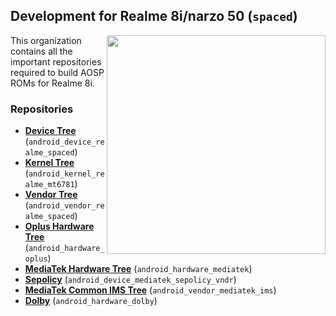 ## Development for Realme 8i/narzo 50 (`spaced`)
<img align="right" width="350" height="350" src="https://fdn2.gsmarena.com/vv/pics/realme/realme-8i-1.jpg">

This organization contains all the important repositories required to build AOSP ROMs for Realme 8i.

### Repositories
* [**Device Tree**](https://github.com/realme-mt6781-dev/android_device_realme_spaced) (`android_device_realme_spaced`)
* [**Kernel Tree**](https://github.com/realme-mt6781-dev/android_kernel_realme_mt6781) (`android_kernel_realme_mt6781`)
* [**Vendor Tree**](https://github.com/realme-mt6781-dev/android_vendor_realme_spaced) (`android_vendor_realme_spaced`)
* [**Oplus Hardware Tree**](https://github.com/LineageOS/android_hardware_oplus) (`android_hardware_oplus`)
* [**MediaTek Hardware Tree**](https://github.com/LineageOS/android_hardware_mediatek) (`android_hardware_mediatek`)
* [**Sepolicy**](https://github.com/LineageOS/android_device_mediatek_sepolicy_vndr) (`android_device_mediatek_sepolicy_vndr`)
* [**MediaTek Common IMS Tree**](https://github.com/realme-mt6781-dev/android_vendor_mediatek_ims) (`android_vendor_mediatek_ims`)
* [**Dolby**](https://github.com/realme-mt6781-dev/android_hardware_dolby) (`android_hardware_dolby`)
